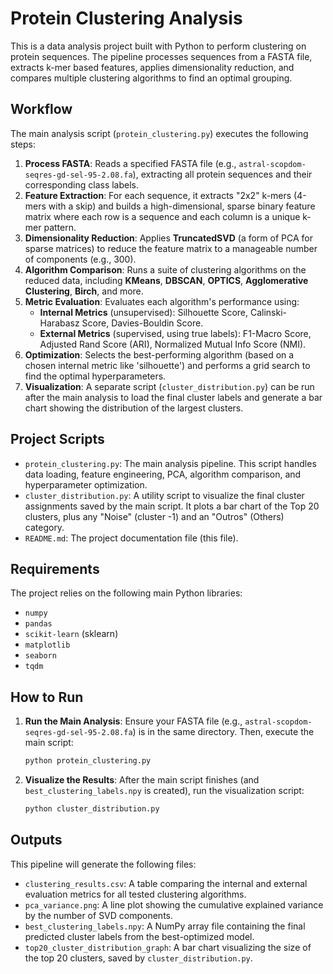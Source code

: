 # Protein Clustering Analysis

This is a data analysis project built with Python to perform clustering on protein sequences. The pipeline processes sequences from a FASTA file, extracts k-mer based features, applies dimensionality reduction, and compares multiple clustering algorithms to find an optimal grouping.

## Workflow

The main analysis script (`protein_clustering.py`) executes the following steps:

1.  **Process FASTA**: Reads a specified FASTA file (e.g., `astral-scopdom-seqres-gd-sel-95-2.08.fa`), extracting all protein sequences and their corresponding class labels.
2.  **Feature Extraction**: For each sequence, it extracts "2x2" k-mers (4-mers with a skip) and builds a high-dimensional, sparse binary feature matrix where each row is a sequence and each column is a unique k-mer pattern.
3.  **Dimensionality Reduction**: Applies **TruncatedSVD** (a form of PCA for sparse matrices) to reduce the feature matrix to a manageable number of components (e.g., 300).
4.  **Algorithm Comparison**: Runs a suite of clustering algorithms on the reduced data, including **KMeans**, **DBSCAN**, **OPTICS**, **Agglomerative Clustering**, **Birch**, and more.
5.  **Metric Evaluation**: Evaluates each algorithm's performance using:
      * **Internal Metrics** (unsupervised): Silhouette Score, Calinski-Harabasz Score, Davies-Bouldin Score.
      * **External Metrics** (supervised, using true labels): F1-Macro Score, Adjusted Rand Score (ARI), Normalized Mutual Info Score (NMI).
6.  **Optimization**: Selects the best-performing algorithm (based on a chosen internal metric like 'silhouette') and performs a grid search to find the optimal hyperparameters.
7.  **Visualization**: A separate script (`cluster_distribution.py`) can be run after the main analysis to load the final cluster labels and generate a bar chart showing the distribution of the largest clusters.

## Project Scripts

  * `protein_clustering.py`: The main analysis pipeline. This script handles data loading, feature engineering, PCA, algorithm comparison, and hyperparameter optimization.
  * `cluster_distribution.py`: A utility script to visualize the final cluster assignments saved by the main script. It plots a bar chart of the Top 20 clusters, plus any "Noise" (cluster -1) and an "Outros" (Others) category.
  * `README.md`: The project documentation file (this file).

## Requirements

The project relies on the following main Python libraries:

  * `numpy`
  * `pandas`
  * `scikit-learn` (sklearn)
  * `matplotlib`
  * `seaborn`
  * `tqdm`

## How to Run

1.  **Run the Main Analysis**:
    Ensure your FASTA file (e.g., `astral-scopdom-seqres-gd-sel-95-2.08.fa`) is in the same directory. Then, execute the main script:

    ```bash
    python protein_clustering.py
    ```

2.  **Visualize the Results**:
    After the main script finishes (and `best_clustering_labels.npy` is created), run the visualization script:

    ```bash
    python cluster_distribution.py
    ```
## Outputs

This pipeline will generate the following files:

  * `clustering_results.csv`: A table comparing the internal and external evaluation metrics for all tested clustering algorithms.
  * `pca_variance.png`: A line plot showing the cumulative explained variance by the number of SVD components.
  * `best_clustering_labels.npy`: A NumPy array file containing the final predicted cluster labels from the best-optimized model.
  * `top20_cluster_distribution_graph`: A bar chart visualizing the size of the top 20 clusters, saved by `cluster_distribution.py`.
